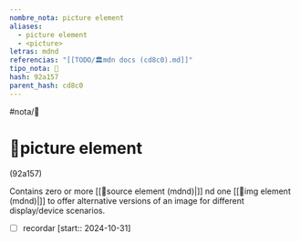 ```yaml
---
nombre_nota: picture element
aliases:
  - picture element
  - <picture>
letras: mdnd
referencias: "[[TODO/🏛️mdn docs (cd8c0).md]]"
tipo_nota: 📑
hash: 92a157
parent_hash: cd8c0
---
```


#nota/📑

# 📑picture element
<div class="hash">(92a157)</div>



Contains zero or more [[📑source element (mdnd)|<source>]] nd one [[📑img element (mdnd)|<img>]] to offer alternative versions of an image for different display/device scenarios.



- [ ] recordar  [start:: 2024-10-31]
